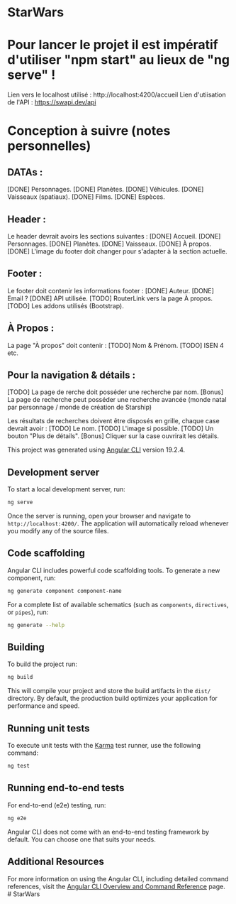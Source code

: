 # StarWars

# Pour lancer le projet il est impératif d'utiliser "npm start" au lieux de "ng serve" !

Lien vers le localhost utilisé : http://localhost:4200/accueil
Lien d'utiisation de l'API : https://swapi.dev/api

# Conception à suivre (notes personnelles)
## DATAs :
 [DONE] Personnages.
 [DONE] Planètes.
 [DONE] Véhicules.
 [DONE] Vaisseaux (spatiaux).
 [DONE] Films.
 [DONE] Espèces.

## Header :
Le header devrait avoirs les sections suivantes :
 [DONE] Accueil.
 [DONE] Personnages.
 [DONE] Planètes.
 [DONE] Vaisseaux.
 [DONE] À propos.
 [DONE] L'image du footer doit changer pour s'adapter à la section actuelle.

## Footer :
Le footer doit contenir les informations footer :
 [DONE] Auteur.
 [DONE] Email ?
 [DONE] API utilisée.
 [TODO] RouterLink vers la page À propos.
 [TODO] Les addons utilisés (Bootstrap).

## À Propos :
La page "À propos" doit contenir :
[TODO] Nom & Prénom.
[TODO] ISEN 4 etc.


## Pour la navigation & détails :
[TODO] La page de rerche doit posséder une recherche par nom.
[Bonus] La page de recherche peut posséder une recherche avancée (monde natal par personnage / monde de création de Starship)

Les résultats de recherches doivent être disposés en grille, chaque case devrait avoir :
 [TODO] Le nom.
 [TODO] L'image si possible.
 [TODO] Un bouton "Plus de détails".
 [Bonus] Cliquer sur la case ouvrirait les détails.

This project was generated using [Angular CLI](https://github.com/angular/angular-cli) version 19.2.4.

## Development server

To start a local development server, run:

```bash
ng serve
```

Once the server is running, open your browser and navigate to `http://localhost:4200/`. The application will automatically reload whenever you modify any of the source files.

## Code scaffolding

Angular CLI includes powerful code scaffolding tools. To generate a new component, run:

```bash
ng generate component component-name
```

For a complete list of available schematics (such as `components`, `directives`, or `pipes`), run:

```bash
ng generate --help
```

## Building

To build the project run:

```bash
ng build
```

This will compile your project and store the build artifacts in the `dist/` directory. By default, the production build optimizes your application for performance and speed.

## Running unit tests

To execute unit tests with the [Karma](https://karma-runner.github.io) test runner, use the following command:

```bash
ng test
```

## Running end-to-end tests

For end-to-end (e2e) testing, run:

```bash
ng e2e
```

Angular CLI does not come with an end-to-end testing framework by default. You can choose one that suits your needs.

## Additional Resources

For more information on using the Angular CLI, including detailed command references, visit the [Angular CLI Overview and Command Reference](https://angular.dev/tools/cli) page.
#   S t a r W a r s 
 
 